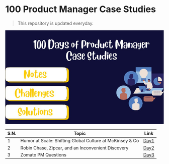 # 100 Product Manager Case Studies
> This repository is updated everyday.

![](xyz.jpg)

| S.N. | Topic | Link |
| ---- | ----- | ------ | 
| 1 | Humor at Scale: Shifting Global Culture at McKinsey & Co | [Day1](Day1/Humor_at_Scale_at_McKinsey.md)
| 2 | Robin Chase, Zipcar, and an Inconvenient Discovery | [Day2](Day2/Zipcar.md)
| 3 | Zomato PM Questions | [Day3](Day3/zomato.md)